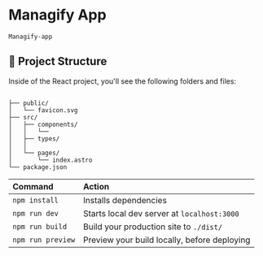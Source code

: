 # Managify App

```
Managify-app
```

## 🚀 Project Structure

Inside of the React project, you'll see the following folders and files:

```

├── public/
│   └── favicon.svg
├── src/
│   ├── components/
│   │   └──
│   ├── types/
│   │
│   └── pages/
│       └── index.astro
└── package.json
```

| Command           | Action                                       |
| :---------------- | :------------------------------------------- |
| `npm install`     | Installs dependencies                        |
| `npm run dev`     | Starts local dev server at `localhost:3000`  |
| `npm run build`   | Build your production site to `./dist/`      |
| `npm run preview` | Preview your build locally, before deploying |
